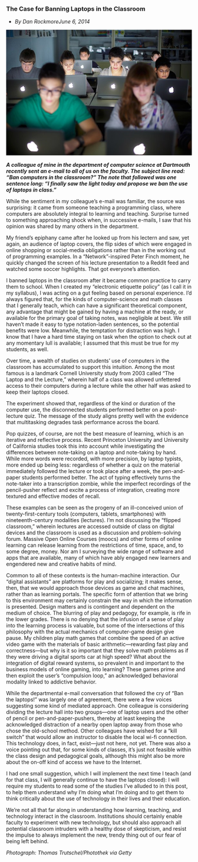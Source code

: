 


### The Case for Banning Laptops in the Classroom
+ *By Dan RockmoreJune 6, 2014*

![](https://github.com/leaguecn/leenotes/raw/master/img/laptops-in-classroom-580.jpg)

***A colleague of mine in the department of computer science at Dartmouth recently sent an e-mail to all of us on the faculty. The subject line read: “Ban computers in the classroom?” The note that followed was one sentence long: “I finally saw the light today and propose we ban the use of laptops in class.”***

While the sentiment in my colleague’s e-mail was familiar, the source was surprising: it came from someone teaching a programming class, where computers are absolutely integral to learning and teaching. Surprise turned to something approaching shock when, in successive e-mails, I saw that his opinion was shared by many others in the department.

My friend’s epiphany came after he looked up from his lectern and saw, yet again, an audience of laptop covers, the flip sides of which were engaged in online shopping or social-media obligations rather than in the working out of programming examples. In a “Network”-inspired Peter Finch moment, he quickly changed the screen of his lecture presentation to a Reddit feed and watched some soccer highlights. That got everyone’s attention.

I banned laptops in the classroom after it became common practice to carry them to school. When I created my “electronic etiquette policy” (as I call it in my syllabus), I was acting on a gut feeling based on personal experience. I’d always figured that, for the kinds of computer-science and math classes that I generally teach, which can have a significant theoretical component, any advantage that might be gained by having a machine at the ready, or available for the primary goal of taking notes, was negligible at best. We still haven’t made it easy to type notation-laden sentences, so the potential benefits were low. Meanwhile, the temptation for distraction was high. I know that I have a hard time staying on task when the option to check out at any momentary lull is available; I assumed that this must be true for my students, as well.

Over time, a wealth of studies on students’ use of computers in the classroom has accumulated to support this intuition. Among the most famous is a landmark Cornell University study from 2003 called “The Laptop and the Lecture,” wherein half of a class was allowed unfettered access to their computers during a lecture while the other half was asked to keep their laptops closed.

The experiment showed that, regardless of the kind or duration of the computer use, the disconnected students performed better on a post-lecture quiz. The message of the study aligns pretty well with the evidence that multitasking degrades task performance across the board.

Pop quizzes, of course, are not the best measure of learning, which is an iterative and reflective process. Recent Princeton University and University of California studies took this into account while investigating the differences between note-taking on a laptop and note-taking by hand. While more words were recorded, with more precision, by laptop typists, more ended up being less: regardless of whether a quiz on the material immediately followed the lecture or took place after a week, the pen-and-paper students performed better. The act of typing effectively turns the note-taker into a transcription zombie, while the imperfect recordings of the pencil-pusher reflect and excite a process of integration, creating more textured and effective modes of recall.

These examples can be seen as the progeny of an ill-conceived union of twenty-first-century tools (computers, tablets, smartphones) with nineteenth-century modalities (lectures). I’m not discussing the “flipped classroom,” wherein lectures are accessed outside of class on digital devices and the classroom is used as a discussion and problem-solving forum. Massive Open Online Courses (moocs) and other forms of online learning can release learning from the restrictions of time, space, and, to some degree, money. Nor am I surveying the wide range of software and apps that are available, many of which have ably engaged new learners and engendered new and creative habits of mind.

Common to all of these contexts is the human-machine interaction. Our “digital assistants” are platforms for play and socializing; it makes sense, then, that we would approach those devices as game and chat machines, rather than as learning portals. The specific form of attention that we bring to this environment may certainly constrain the way in which the information is presented. Design matters and is contingent and dependent on the medium of choice. The blurring of play and pedagogy, for example, is rife in the lower grades. There is no denying that the infusion of a sense of play into the learning process is valuable, but some of the intersections of this philosophy with the actual mechanics of computer-game design give pause. My children play math games that combine the speed of an active video game with the materials of basic arithmetic—rewarding fast play and correctness—but why is it so important that they solve math problems as if they were driving a digital sports car at high speed? What about the integration of digital reward systems, so prevalent in and important to the business models of online gaming, into learning? These games prime and then exploit the user’s “compulsion loop,” an acknowledged behavioral modality linked to addictive behavior.

While the departmental e-mail conversation that followed the cry of “Ban the laptops!” was largely one of agreement, there were a few voices suggesting some kind of mediated approach. One colleague is considering dividing the lecture hall into two groups—one of laptop users and the other of pencil or pen-and-paper-pushers, thereby at least keeping the acknowledged distraction of a nearby open laptop away from those who chose the old-school method. Other colleagues have wished for a “kill switch” that would allow an instructor to disable the local wi-fi connection. This technology does, in fact, exist—just not here, not yet. There was also a voice pointing out that, for some kinds of classes, it’s just not feasible within the class design and pedagogical goals, although this might also be more about the on-off kind of access we have to the Internet.

I had one small suggestion, which I will implement the next time I teach (and for that class, I will generally continue to have the laptops closed): I will require my students to read some of the studies I’ve alluded to in this post, to help them understand why I’m doing what I’m doing and to get them to think critically about the use of technology in their lives and their education.

We’re not all that far along in understanding how learning, teaching, and technology interact in the classroom. Institutions should certainly enable faculty to experiment with new technology, but should also approach all potential classroom intruders with a healthy dose of skepticism, and resist the impulse to always implement the new, trendy thing out of our fear of being left behind.

*Photograph: Thomas Trutschel/Photothek via Getty*